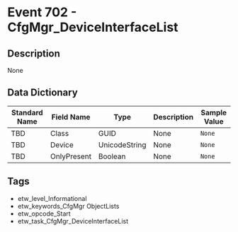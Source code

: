 # Event 702 - CfgMgr_DeviceInterfaceList

## Description
None

## Data Dictionary
|Standard Name|Field Name|Type|Description|Sample Value|
|---|---|---|---|---|
|TBD|Class|GUID|None|`None`|
|TBD|Device|UnicodeString|None|`None`|
|TBD|OnlyPresent|Boolean|None|`None`|

## Tags
* etw_level_Informational
* etw_keywords_CfgMgr ObjectLists
* etw_opcode_Start
* etw_task_CfgMgr_DeviceInterfaceList